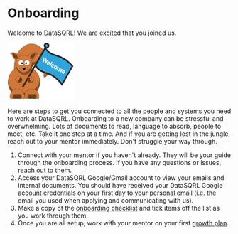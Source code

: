 
# Onboarding

Welcome to DataSQRL! We are excited that you joined us.

<img src="/img/generic/welcome.svg" alt="Welcome to DataSQRL >" width="30%"/>

Here are steps to get you connected to all the people and systems you need to work at DataSQRL. Onboarding to a new company can be stressful and overwhelming. Lots of documents to read, language to absorb, people to meet, etc. Take it one step at a time. And if you are getting lost in the jungle, reach out to your mentor immediately. Don't struggle your way through.

1. Connect with your mentor if you haven't already. They will be your guide through the onboarding process. If you have any questions or issues, reach out to them.
1. Access your DataSQRL Google/Gmail account to view your emails and internal documents. You should have received your DataSQRL Google account credentials on your first day to your personal email (i.e. the email you used when applying and communicating with us).
1. Make a copy of the [onboarding checklist](https://docs.google.com/document/d/1AT0A1_coij83aJvUYDdEMbIWktTUahviy6y2WktHgik) and tick items off the list as you work through them.
1. Once you are all setup, work with your mentor on your first [growth plan](../growth-plan).